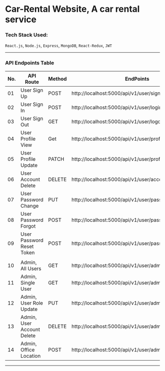 # Car-Rental Website, A car rental service

### Tech Stack Used:
`React.js`, `Node.js`, `Express`, `MongoDB`, `React-Redux`, `JWT` 

------------------------------------------------------------------------

### API Endpoints Table
| No. | API Route                 | Method | EndPoints                                              |
| --- | ------------------------- | ------ | ------------------------------------------------------ |
|  01 | User Sign Up              | POST   |http://localhost:5000/api/v1/user/signup                |
|  02 | User Sign In              | POST   |http://localhost:5000/api/v1/user/login                 |
|  03 | User Sign Out             | GET    |http://localhost:5000/api/v1/user/logout                |
|  04 | User Profile View         | Get    |http://localhost:5000/api/v1/user/profile               |
|  05 | User Profile Update       | PATCH  |http://localhost:5000/api/v1/user/profile/update        |
|  06 | User Account Delete       | DELETE |http://localhost:5000/api/v1/user/account/delete        |
|  07 | User Password Change      | PUT    |http://localhost:5000/api/v1/user/password/update       |
|  08 | User Password Forgot      | POST   |http://localhost:5000/api/v1/user/password/forgot       |
|  09 | User Password Reset Token | POST   |http://localhost:5000/api/v1/user/password/reset/:token |
|                                                                                                   |
|  10 | Admin, All Users          | GET    |http://localhost:5000/api/v1/user/admin/users           |
|  11 | Admin, Single User        | GET    |http://localhost:5000/api/v1/user/admin/user/:id        |
|  12 | Admin, User Role Update   | PUT    |http://localhost:5000/api/v1/user/admin/user/:id        |
|  13 | Admin, User Account Delete| DELETE |http://localhost:5000/api/v1/user/admin/user/:id        |
|  14 | Admin, Office Location    | POST   |http://localhost:5000/api/v1/user/admin/office/register |

-----------------------------------------------------------------------
